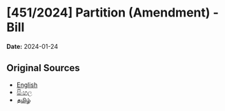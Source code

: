# [451/2024] Partition (Amendment) - Bill

**Date:** 2024-01-24

## Original Sources

- [English](https://documents.gov.lk/view/bills/2024/1/451-2024_E.pdf)
- [සිංහල](https://documents.gov.lk/view/bills/2024/1/451-2024_S.pdf)
- [தமிழ்](https://documents.gov.lk/view/bills/2024/1/451-2024_T.pdf)
